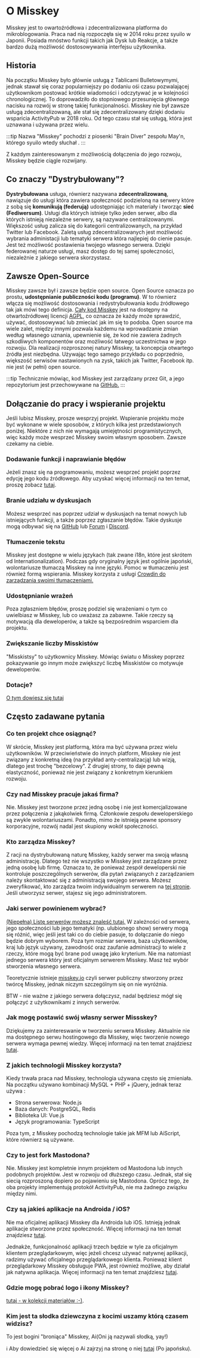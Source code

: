 # O Misskey

Misskey jest to owartoźródłowa i zdecentralizowana platforma do mikroblogowania. Praca nad nią rozpoczęła się w 2014 roku przez syuilo w Japonii. Posiada mnóstwo funkcji takich jak Dysk lub Reakcje, a także bardzo dużą możliwość dostosowywania interfejsu użytkownika.

## Historia

Na początku Misskey było głównie usługą z Tablicami Bulletowymymi, jednak stawał się coraz popularniejszy po dodaniu ośi czasu pozwalającej użytkownikom postować krótkie wiadomości i odczytywać je w kolejności chronologicznej. To doprowadziło do stopniowego przesunięcia głównego nacisku na rozwój w stronę takiej funkcjonalności. Misskey nie był zawsze usługą zdecentralizowaną, ale stał się zdecentralizowany dzięki dodaniu wsparicia ActivityPub w 2018 roku. Od tego czasu stał się usługą, która jest uznawana i używana przez wielu.

:::tip
Nazwa "Misskey" pochodzi z piosenki "Brain Diver" zespołu May'n, którego syuilo wtedy słuchał .
:::

Z każdym zainteresowanym z możliwością dołączenia do jego rozwoju, Misskey będzie ciągle rozwijany.

## Co znaczy "Dystrybułowany"?

<b>Dystrybułowana</b> usługa, równierz nazywana <b>zdecentralizowaną</b>, nawiązuje do usługi która zawiera społeczność podzieloną na serwery które z sobą się <b>komunikują (federują)</b> udostępniając ich materiały i tworząc <b>sieć (Fediwersum)</b>. Usługi dla których istnieje tylko jeden serwer, albo dla których istnieją niezależne serwery, są nazywane centralizowanymi. Większość usług zalicza się do kategorii centralizowanych, na przykład Twitter lub Facebook. Zaletą usług zdecentralizowanych jest możliwość wybrania administacji lub tematyki serwera która najlepiej do cienie pasuje. Jest też możliwość postawienia twojego własnego serwera. Dzięki federowanej naturze usługi, masz dostęp do tej samej społeczności, niezależnie z jakiego serwera skorzystasz.

## Zawsze Open-Source

Misskey zawsze był i zawsze będzie open source. Open Source oznacza po prostu, <b> udostępnianie publiczności kodu (programu)</b>. W to równierz włącza się możliwość dostosowania i redystrybułowania kodu źródłowego tak jak mówi tego definicja. [Cały kod Misskey](https://github.com/misskey-dev) jest na dostępny na otwartoźródłowej licencji [AGPL](https://github.com/misskey-dev/misskey/blob/develop/LICENSE), co oznacza że każdy może sprawdzić, używać, dostosowywać lub zmieciać jak im się to podoba. Open source ma wiele zalet, między innymi pozwala każdemu na wprowadzanie zmian według własnego uznania, upewnienie się, że kod nie zawiera żadnych szkodliwych komponentów oraz możliwość łatwego uczestnictwa w jego rozwoju. Dla realizacji rozproszonej natury Misskey, ta koncepcja otwartego źródła jest niezbędna. Używając tego samego przykładu co poprzednio, większość serwisów nastawionych na zysk, takich jak Twitter, Facebook itp. nie jest (w pełni) open source.

:::tip
Technicznie mówiąc, kod Misskey jest zarządzany przez Git, a jego repozytorium jest przechowywane na [GitHub.](https://github.com/misskey-dev)
:::

## Dołączanie do pracy i wspieranie projektu

Jeśli lubisz Misskey, prosze wesprzyj projekt. Wspieranie projektu może być wykonane w wiele sposobów, z których kilka jest przedstawionych poniżej. Niektóre z nich nie wymagają umiejętności programistycznych, więc każdy może wesprzeć Misskey swoim własnym sposobem. Zawsze czekamy na ciebie.

### Dodawanie funkcji i naprawianie błędów

Jeżeli znasz się na programowaniu, możesz wesprzeć projekt poprzez edycję jego kodu źródłowego. Aby uzyskać więcej informacji na ten temat, proszę zobacz [tutaj](https://github.com/misskey-dev/misskey/blob/develop/CONTRIBUTING.md).

### Branie udziału w dyskusjach

Możesz wesprzeć nas poprzez udział w dyskusjach na temat nowych lub istniejących funkcji, a także poprzez zgłaszanie błędów. Takie dyskusje mogą odbywać się na [GitHub](https://github.com/misskey-dev) lub [Forum](https://forum.misskey.io/) i [Discord](https://discord.gg/Wp8gVStHW3).

### Tłumaczenie tekstu

Misskey jest dostępne w wielu językach (tak zwane i18n, które jest skrótem od Internationalization). Podczas gdy oryginalny język jest ogólnie japoński, wolontariusze tłumaczą Misskey na inne języki. Pomoc w tłumaczeniu jest również formą wspierania. Misskey korzysta z usługi [Crowdin do zarządzania swoimi tłumaczeniami.](https://crowdin.com/project/misskey)

### Udostępnianie wrażeń

Poza zgłaszniem błędów, proszę podziel się wrażeniami o tym co uwielbiasz w Misskey, lub co uważasz za zabawne. Takie rzeczy są motywacją dla deweloperów, a także są bezpośrednim wsparciem dla projektu.

### Zwiększanie liczby Misskistów

"Misskistsy" to użytkownicy Misskey. Mówiąc światu o Misskey poprzez pokazywanie go innym może zwiększyć liczbę Misskistów co motywuje deweloperów.

### Dotacje?

[O tym dowiesz się tutaj](./donate.md)

## Często zadawane pytania

### Co ten projekt chce osiągnąć?

W skrócie, Misskey jest platformą, która ma być używana przez wielu użytkowników. W przeciwieństwie do innych platform, Misskey nie jest związany z konkretną ideą (na przykład anty-centralizacją) lub wizją, dlatego jest trochę "bezcelowy". Z drugiej strony, to daje pewną elastyczność, ponieważ nie jest związany z konkretnym kierunkiem rozwoju.

<!-- TODO: Dodać mapę rozwoju -->

### Czy nad Misskey pracuje jakaś firma?

Nie. Misskey jest tworzone przez jedną osobę i nie jest komercjalizowane przez połączenia z jakąkolwiek firmą. Członkowie zespołu deweloperskiego są zwykle wolontariuszami. Ponadto, mimo że istnieją pewne sponsory korporacyjne, rozwój nadal jest skupiony wokół społeczności.

### Kto zarządza Misskey?

Z racji na dystrybułowaną naturę Misskey, każdy serwer ma swoją własną administrację. Dlatego też nie wszystko w Misskey jest zarządzane przez jedną osobę lub firmę. Oznacza to, że ponieważ zespół deweloperski nie kontroluje poszczególnych serwerów, dla pytań związanych z zarządzaniem należy skontaktować się z administracją swojego serwera. Możesz zweryfikować, kto zarządza twoim indywidualnym serwerem na [tej stronie](/about). Jeśli utworzysz serwer, stajesz się jego administratorem.

### Jaki serwer powinienem wybrać?

[(Niepełną) Listę serwerów możesz znaleść tutaj.](../instances.md) W zależności od serwera, jego społeczności lub jego tematyki (np. ulubionego show) serwery mogą się różnić, więc jeśli jest taki co do ciebie pasuje, to dołączanie do niego będzie dobrym wyborem. Poza tym rozmiar serwera, baza użytkowników, kraj lub język używany, zawodność oraz zaufanie administracji to wiele z rzeczy, które mogą być brane pod uwagę jako kryterium. Nie ma natomiast jednego serwera który jest oficjalnym serwerem Misskey. Masz też wybór stworzenia własnego serwera.

Teoretycznie istnieje [misskey.io](Misskey.io) czyli serwer publiczny stworzony przez twórcę Misskey, jednak niczym szczególnym się on nie wyróżnia.

BTW - nie ważne z jakiego serwera dołączysz, nadal będziesz mógł się połączyć z użytkownikami z innych serwerów.

### Jak mogę postawić swój własny serwer Missskey?

Dziękujemy za zaintereswanie w tworzeniu serwera Misskey. Aktualnie nie ma dostępnego serwu hostingowego dla Misskey, więc tworzenie nowego serwera wymaga pewnej wiedzy. Więcej informacji na ten temat znajdziesz [tutaj](./install.md).

### Z jakich technologii Misskey korzysta?

Kiedy trwała praca nad Misskey, technologia używana często się zmieniała. Na początku używano kombinacji MySQL + PHP + jQuery, jednak teraz używa :

- Strona serwerowa: Node.js
- Baza danych: PostgreSQL, Redis
- Biblioteka UI: Vue.js
- Język programowania: TypeScript

Poza tym, z Misskey pochodzą technologie takie jak MFM lub AiScript, które równierz są używane.

### Czy to jest fork Mastodona?

Nie. Misskey jest kompletnie innym projektem od Mastodona lub innych podobnych projektów. Jest w rozwoju od dłuższego czasu. Jednak, stał się siecią rozproszoną dopiero po pojawieniu się Mastodona. Oprócz tego, że oba projekty implementują protokół ActivityPub, nie ma żadnego związku między nimi.

### Czy są jakieś aplikacje na Androida / iOS?

Nie ma oficjalnej aplikacji Misskey dla Androida lub iOS. Istnieją jednak aplikacje stworzone przez społeczność. Więcej informacji na ten temat znajdziesz [tutaj](./apps.md).

Jednakże, funkcjonalność aplikacji trzech będzie w tyle za oficjalnym klientem przeglądarkowym, więc jeżeli chcesz używać natywnej aplikacji, radzimy używać oficjalnego przeglądarkowego klienta. Ponieważ klient przeglądarkowy Misskey obsługuje PWA, jest również możliwe, aby działał jak natywna aplikacja. Więcej informacji na ten temat znajdziesz [tutaj](todo).

### Gdzie mogę pobrać logo i ikony Misskey?

[tutaj - w kolekcji materiałów :-)](../appendix/assets.html).

### Kim jest ta słodka dziewczyna z kocimi uszamy którą czasem widzisz?

To jest bogini "broniąca" Misskey, Ai(Oni ją nazywali słodką, yay!)

<div class="info">ℹ️ Aby dowiedzieć się więcej o Ai zajrzyj na stronę o niej <a href="https://xn--931a.moe/" target="_blank">tutaj</a> (Po japońsku).</div>
